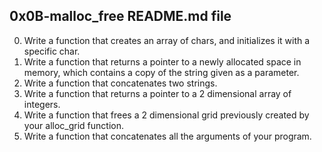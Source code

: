 ## 0x0B-malloc_free README.md file
0.  Write a function that creates an array of chars, and initializes it with a specific char.
1.  Write a function that returns a pointer to a newly allocated space in memory, which contains a copy of the string given as a parameter.
2.  Write a function that concatenates two strings.
3.  Write a function that returns a pointer to a 2 dimensional array of integers.
4.  Write a function that frees a 2 dimensional grid previously created by your alloc_grid function.
5.  Write a function that concatenates all the arguments of your program.
